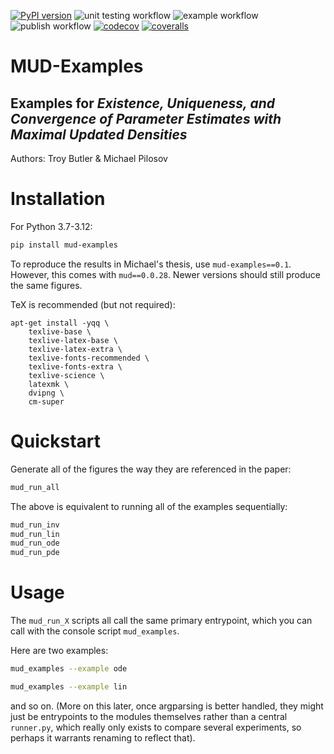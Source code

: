 [![PyPI version](https://badge.fury.io/py/mud-examples.svg)](https://badge.fury.io/py/mud-examples)
![unit testing workflow](https://github.com/mathematicalmichael/mud-examples/actions/workflows/main.yml/badge.svg)
![example workflow](https://github.com/mathematicalmichael/mud-examples/actions/workflows/examples.yml/badge.svg)
![publish workflow](https://github.com/mathematicalmichael/mud-examples/actions/workflows/publish.yml/badge.svg)
[![codecov](https://codecov.io/gh/mathematicalmichael/mud-examples/branch/main/graph/badge.svg?token=JQZao81BSp)](https://codecov.io/gh/mathematicalmichael/mud-examples)
[![coveralls](https://coveralls.io/repos/github/mathematicalmichael/mud-examples/badge.svg?branch=main)](https://coveralls.io/github/mathematicalmichael/mud-examples?branch=main)

# MUD-Examples
## Examples for _Existence, Uniqueness, and Convergence of Parameter Estimates with Maximal Updated Densities_

Authors: Troy Butler & Michael Pilosov

# Installation
For Python 3.7-3.12:

```sh
pip install mud-examples
```

To reproduce the results in Michael's thesis, use `mud-examples==0.1`. However, this comes with `mud==0.0.28`.
Newer versions should still produce the same figures.

TeX is recommended (but not required):

```
apt-get install -yqq \
    texlive-base \
    texlive-latex-base \
    texlive-latex-extra \
    texlive-fonts-recommended \
    texlive-fonts-extra \
    texlive-science \
    latexmk \
    dvipng \
    cm-super
```


# Quickstart

Generate all of the figures the way they are referenced in the paper:
```sh
mud_run_all
```
The above is equivalent to running all of the examples sequentially:

```sh
mud_run_inv
mud_run_lin
mud_run_ode
mud_run_pde
```

# Usage

The `mud_run_X` scripts all call the same primary entrypoint, which you can call with the console script `mud_examples`.

Here are two examples:
```sh
mud_examples --example ode
```

```sh
mud_examples --example lin
```

and so on. (More on this later, once argparsing is better handled, they might just be entrypoints to the modules themselves rather than a central `runner.py`, which really only exists to compare several experiments, so perhaps it warrants renaming to reflect that).
